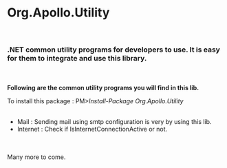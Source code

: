 <h1>Org.Apollo.Utility</h1><br>
<h3>.NET common utility programs for developers to use. It is easy for them to integrate and use this library.</h3><br><br>
<b>Following are the common utility programs you will find in this lib.</b><br>

To install this package :  PM><i>Install-Package Org.Apollo.Utility</i></i><br><br>
<ul>
	<li>Mail : Sending mail using smtp configuration is very by using this lib.</li>
	<li>Internet : Check if IsInternetConnectionActive or not.</li>
</ul>
<br><br>
Many more to come. 